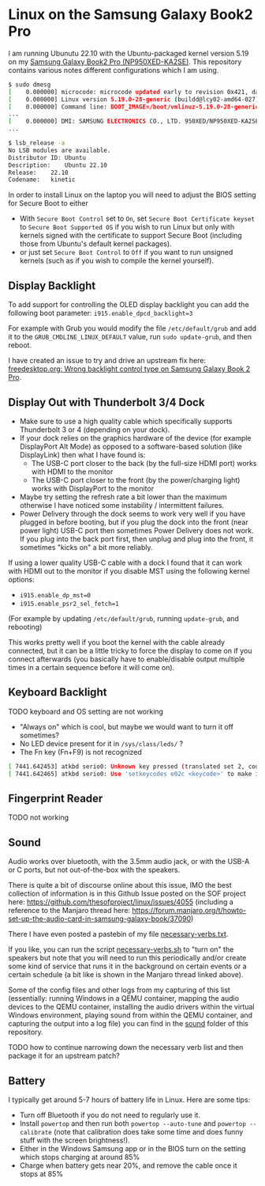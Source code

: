 # Linux on the Samsung Galaxy Book2 Pro

I am running Ubunutu 22.10 with the Ubuntu-packaged kernel version 5.19 on my [Samsung Galaxy Book2 Pro (NP950XED-KA2SE)](https://www.samsung.com/se/business/computers/galaxy-book/galaxy-book2-pro-15inch-i7-16gb-512gb-np950xed-ka2se/). This repository contains various notes different configurations which I am using.

```sh
$ sudo dmesg
[    0.000000] microcode: microcode updated early to revision 0x421, date = 2022-06-15
[    0.000000] Linux version 5.19.0-28-generic (buildd@lcy02-amd64-027) (x86_64-linux-gnu-gcc-12 (Ubuntu 12.2.0-3ubuntu1) 12.2.0, GNU ld (GNU Binutils for Ubuntu) 2.39) #29-Ubuntu SMP PREEMPT_DYNAMIC Thu Dec 15 09:37:06 UTC 2022 (Ubuntu 5.19.0-28.29-generic 5.19.17)
[    0.000000] Command line: BOOT_IMAGE=/boot/vmlinuz-5.19.0-28-generic root=UUID=51750a71-2075-49d1-b42a-895d4b9c3ebb ro quiet splash i915.enable_dpcd_backlight=3 vt.handoff=7
...
[    0.000000] DMI: SAMSUNG ELECTRONICS CO., LTD. 950XED/NP950XED-KA2SE, BIOS P08RGF.054.220817.ZQ 08/17/2022
...

$ lsb_release -a
No LSB modules are available.
Distributor ID:	Ubuntu
Description:	Ubuntu 22.10
Release:	22.10
Codename:	kinetic
```

In order to install Linux on the laptop you will need to adjust the BIOS setting for Secure Boot to either
- With `Secure Boot Control` set to `On`, set `Secure Boot Certificate keyset` to `Secure Boot Supported OS` if you wish to run Linux but only with kernels signed with the certificate to support Secure Boot (including those from Ubuntu's default kernel packages).
- or just set `Secure Boot Control` to `Off` if you want to run unsigned kernels (such as if you wish to compile the kernel yourself).

## Display Backlight

To add support for controlling the OLED display backlight you can add the following boot parameter: `i915.enable_dpcd_backlight=3`

For example with Grub you would modify the file `/etc/default/grub` and add it to the `GRUB_CMDLINE_LINUX_DEFAULT` value, run `sudo update-grub`, and then reboot.

I have created an issue to try and drive an upstream fix here: [freedesktop.org: Wrong backlight control type on Samsung Galaxy Book 2 Pro](https://gitlab.freedesktop.org/drm/intel/-/issues/7972).

## Display Out with Thunderbolt 3/4 Dock

- Make sure to use a high quality cable which specifically supports Thunderbolt 3 or 4 (depending on your dock).
- If your dock relies on the graphics hardware of the device (for example DisplayPort Alt Mode) as opposed to a software-based solution (like DisplayLink) then what I have found is:
  - The USB-C port closer to the back (by the full-size HDMI port) works with HDMI to the monitor
  - The USB-C port closer to the front (by the power/charging light) works with DisplayPort to the monitor
- Maybe try setting the refresh rate a bit lower than the maximum otherwise I have noticed some instability / intermittent failures.
- Power Delivery through the dock seems to work very well if you have plugged in before booting, but if you plug the dock into the front (near power light) USB-C port then sometimes Power Delivery does not work. If you plug into the back port first, then unplug and plug into the front, it sometimes "kicks on" a bit more reliably.

If using a lower quality USB-C cable with a dock I found that it can work with HDMI out to the monitor if you disable MST using the following kernel options:

- `i915.enable_dp_mst=0`
- `i915.enable_psr2_sel_fetch=1`

(For example by updating `/etc/default/grub`, running `update-grub`, and rebooting)

This works pretty well if you boot the kernel with the cable already connected, but it can be a little tricky to force the display to come on if you connect afterwards (you basically have to enable/disable output multiple times in a certain sequence before it will come on).

## Keyboard Backlight

TODO keyboard and OS setting are not working

- "Always on" which is cool, but maybe we would want to turn it off sometimes?
- No LED device present for it in `/sys/class/leds/` ?
- The Fn key (Fn+F9) is not recognized

```sh
[ 7441.642453] atkbd serio0: Unknown key pressed (translated set 2, code 0xac on isa0060/serio0).
[ 7441.642465] atkbd serio0: Use 'setkeycodes e02c <keycode>' to make it known.
```

## Fingerprint Reader

TODO not working

## Sound

Audio works over bluetooth, with the 3.5mm audio jack, or with the USB-A or C ports, but not out-of-the-box with the speakers.

There is quite a bit of discourse online about this issue, IMO the best collection of information is in this Github Issue posted on the SOF project here: https://github.com/thesofproject/linux/issues/4055 (including a reference to the Manjaro thread here: https://forum.manjaro.org/t/howto-set-up-the-audio-card-in-samsung-galaxy-book/37090)

There I have even posted a pastebin of my file [necessary-verbs.txt](sound/necessary-verbs.txt).

If you like, you can run the script [necessary-verbs.sh](sound/necessary-verbs.sh) to "turn on" the speakers but note that you will need to run this periodically and/or create some kind of service that runs it in the background on certain events or a certain schedule (a bit like is shown in the Manjaro thread linked above).

Some of the config files and other logs from my capturing of this list (essentially: running Windows in a QEMU container, mapping the audio devices to the QEMU container, installing the audio drivers within the virtual Windows environment, playing sound from within the QEMU container, and capturing the output into a log file) you can find in the [sound](./sound/) folder of this repository.

TODO how to continue narrowing down the necessary verb list and then package it for an upstream patch?

## Battery

I typically get around 5-7 hours of battery life in Linux. Here are some tips:

- Turn off Bluetooth if you do not need to regularly use it.
- Install `powertop` and then run both `powertop --auto-tune` and `powertop --calibrate` (note that calibration does take some time and does funny stuff with the screen brightness!).
- Either in the Windows Samsung app or in the BIOS turn on the setting which stops charging at around 85%
- Charge when battery gets near 20%, and remove the cable once it stops at 85%
